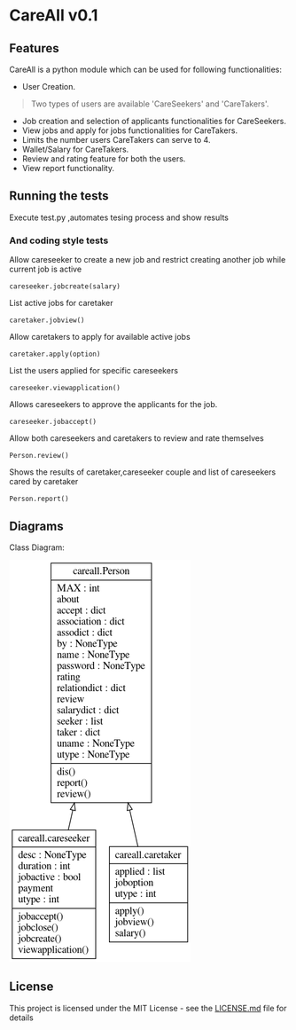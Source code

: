 # CareAll v0.1


## Features
CareAll is a python module which can be used for following functionalities:

* User Creation.
>Two types of users are available 'CareSeekers' and 'CareTakers'.
* Job creation and selection of applicants functionalities for CareSeekers.
* View jobs and apply for jobs functionalities for CareTakers.
* Limits the number users CareTakers can serve to 4.
* Wallet/Salary for CareTakers.
* Review and rating feature for both the users.
* View report functionality.

## Running the tests

Execute test.py ,automates tesing process and show results

### And coding style tests

Allow careseeker to create a new job and restrict creating another job while current job is active

```
careseeker.jobcreate(salary)
```

List active jobs for caretaker

```
caretaker.jobview()
```

Allow caretakers to apply for available active jobs

```
caretaker.apply(option)
```

List the users applied for specific careseekers

```
careseeker.viewapplication()
```

Allows careseekers to approve the applicants for the job.

```
careseeker.jobaccept()
```

Allow both careseekers and caretakers to review and rate themselves 

```
Person.review()
```

Shows the results of caretaker,careseeker couple and list of careseekers cared by caretaker

```
Person.report()
```
## Diagrams

Class Diagram:

![Image of Class Diagram for careall.py](https://github.com/camsvn/CareAll/blob/master/Class%20Diagram.png)

## License

This project is licensed under the MIT License - see the [LICENSE.md](LICENSE.md) file for details

